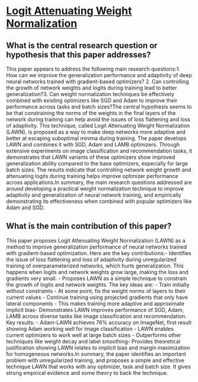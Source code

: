 # [Logit Attenuating Weight Normalization](https://arxiv.org/abs/2108.05839v1)

## What is the central research question or hypothesis that this paper addresses?

This paper appears to address the following main research questions:1. How can we improve the generalization performance and adaptivity of deep neural networks trained with gradient-based optimizers? 2. Can controlling the growth of network weights and logits during training lead to better generalization?3. Can weight normalization techniques be effectively combined with existing optimizers like SGD and Adam to improve their performance across tasks and batch sizes?The central hypothesis seems to be that constraining the norms of the weights in the final layers of the network during training can help avoid the issues of loss flattening and loss of adaptivity. This technique, called Logit Attenuating Weight Normalization (LAWN), is proposed as a way to make deep networks more adaptive and better at escaping suboptimal minima during training. The paper develops LAWN and combines it with SGD, Adam and LAMB optimizers. Through extensive experiments on image classification and recommendation tasks, it demonstrates that LAWN variants of these optimizers show improved generalization ability compared to the base optimizers, especially for large batch sizes. The results indicate that controlling network weight growth and attenuating logits during training helps improve optimizer performance across applications.In summary, the main research questions addressed are around developing a practical weight normalization technique to improve adaptivity and generalization of neural network training, and empirically demonstrating its effectiveness when combined with popular optimizers like Adam and SGD.


## What is the main contribution of this paper?

This paper proposes Logit Attenuating Weight Normalization (LAWN) as a method to improve generalization performance of neural networks trained with gradient-based optimization. Here are the key contributions:- Identifies the issue of loss flattening and loss of adaptivity during unregularized training of overparameterized networks, which hurts generalization. This happens when logits and network weights grow large, making the loss and gradients very small. - Proposes LAWN as a simple technique to constrain the growth of logits and network weights. The key ideas are:  - Train initially without constraints   - At some point, fix the weight norms of layers to their current values  - Continue training using projected gradients that only have lateral components  - This makes training more adaptive and approximate implicit bias- Demonstrates LAWN improves performance of SGD, Adam, LAMB across diverse tasks like image classification and recommendation. Key results:  - Adam-LAWN achieves 76% accuracy on ImageNet, first result showing Adam working well for image classification  - LAWN enables current optimizers to work well at large batch sizes  - Outperforms other techniques like weight decay and label smoothing- Provides theoretical justification showing LAWN relates to implicit bias and margin maximization for homogeneous networks.In summary, the paper identifies an important problem with unregularized training, and proposes a simple and effective technique LAWN that works with any optimizer, task and batch size. It gives strong empirical evidence and some theory to back the technique.

